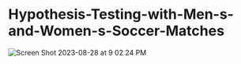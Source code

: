 # Hypothesis-Testing-with-Men-s-and-Women-s-Soccer-Matches

![Screen Shot 2023-08-28 at 9 02 24 PM](https://github.com/lj-yuan/Hypothesis-Testing-with-Men-s-and-Women-s-Soccer-Matches/assets/142744173/8d720682-7dd7-42e3-ac11-237af2af2389)
